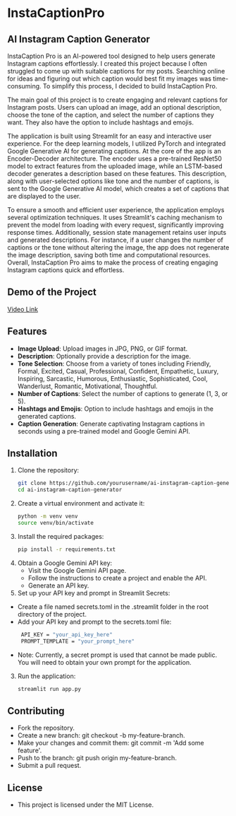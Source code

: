 # InstaCaptionPro

## AI Instagram Caption Generator

InstaCaption Pro is an AI-powered tool designed to help users generate Instagram captions effortlessly. I created this project because I often struggled to come up with suitable captions for my posts. Searching online for ideas and figuring out which caption would best fit my images was time-consuming. To simplify this process, I decided to build InstaCaption Pro.

The main goal of this project is to create engaging and relevant captions for Instagram posts. Users can upload an image, add an optional description, choose the tone of the caption, and select the number of captions they want. They also have the option to include hashtags and emojis.

The application is built using Streamlit for an easy and interactive user experience. For the deep learning models, I utilized PyTorch and integrated Google Generative AI for generating captions. At the core of the app is an Encoder-Decoder architecture. The encoder uses a pre-trained ResNet50 model to extract features from the uploaded image, while an LSTM-based decoder generates a description based on these features. This description, along with user-selected options like tone and the number of captions, is sent to the Google Generative AI model, which creates a set of captions that are displayed to the user.

To ensure a smooth and efficient user experience, the application employs several optimization techniques. It uses Streamlit's caching mechanism to prevent the model from loading with every request, significantly improving response times. Additionally, session state management retains user inputs and generated descriptions. For instance, if a user changes the number of captions or the tone without altering the image, the app does not regenerate the image description, saving both time and computational resources. Overall, InstaCaption Pro aims to make the process of creating engaging Instagram captions quick and effortless.

## Demo of the Project
[Video Link](https://drive.google.com/file/d/1dGzSpKMzISMa1IQ7jMHh8oVxdDXxBQ18/view?usp=drive_link) 

## Features

- **Image Upload**: Upload images in JPG, PNG, or GIF format.
- **Description**: Optionally provide a description for the image.
- **Tone Selection**: Choose from a variety of tones including Friendly, Formal, Excited, Casual, Professional, Confident, Empathetic, Luxury, Inspiring, Sarcastic, Humorous, Enthusiastic, Sophisticated, Cool, Wanderlust, Romantic, Motivational, Thoughtful.
- **Number of Captions**: Select the number of captions to generate (1, 3, or 5).
- **Hashtags and Emojis**: Option to include hashtags and emojis in the generated captions.
- **Caption Generation**: Generate captivating Instagram captions in seconds using a pre-trained model and Google Gemini API.

## Installation

1. Clone the repository:
   ```bash
   git clone https://github.com/yourusername/ai-instagram-caption-generator.git
   cd ai-instagram-caption-generator
2. Create a virtual environment and activate it:
   ```bash
   python -m venv venv
   source venv/bin/activate
3. Install the required packages:
   ```bash
   pip install -r requirements.txt
4. Obtain a Google Gemini API key:
   - Visit the Google Gemini API page.
   - Follow the instructions to create a project and enable the API.
   - Generate an API key.
5. Set up your API key and prompt in Streamlit Secrets:
 - Create a file named secrets.toml in the .streamlit folder in the root directory of the project.
 - Add your API key and prompt to the secrets.toml file:
   ```bash
    API_KEY = "your_api_key_here"
    PROMPT_TEMPLATE = "your_prompt_here"
 - Note: Currently, a secret prompt is used that cannot be made public. You will need to obtain your own prompt for the application.
 3. Run the application:
    ```bash
    streamlit run app.py

## Contributing
- Fork the repository.
- Create a new branch: git checkout -b my-feature-branch.
- Make your changes and commit them: git commit -m 'Add some feature'.
- Push to the branch: git push origin my-feature-branch.
- Submit a pull request.
## License
- This project is licensed under the MIT License.





